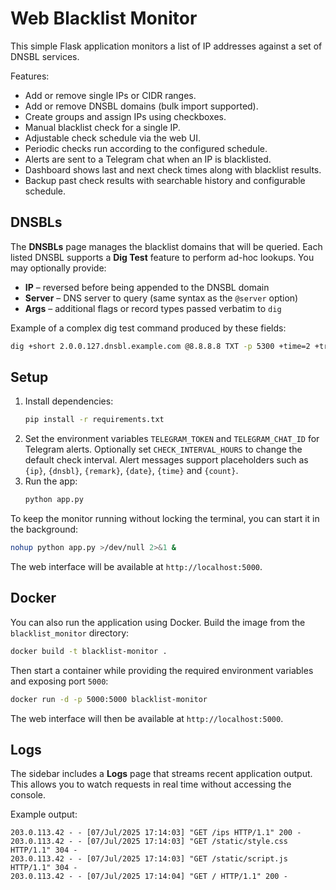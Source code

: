 # Web Blacklist Monitor

This simple Flask application monitors a list of IP addresses against a set of DNSBL services.

Features:
- Add or remove single IPs or CIDR ranges.
- Add or remove DNSBL domains (bulk import supported).
- Create groups and assign IPs using checkboxes.
- Manual blacklist check for a single IP.
- Adjustable check schedule via the web UI.
- Periodic checks run according to the configured schedule.
- Alerts are sent to a Telegram chat when an IP is blacklisted.
- Dashboard shows last and next check times along with blacklist results.
- Backup past check results with searchable history and configurable schedule.

## DNSBLs

The **DNSBLs** page manages the blacklist domains that will be queried.
Each listed DNSBL supports a **Dig Test** feature to perform ad-hoc lookups.
You may optionally provide:

* **IP** – reversed before being appended to the DNSBL domain
* **Server** – DNS server to query (same syntax as the `@server` option)
* **Args** – additional flags or record types passed verbatim to `dig`

Example of a complex dig test command produced by these fields:

```bash
dig +short 2.0.0.127.dnsbl.example.com @8.8.8.8 TXT -p 5300 +time=2 +tries=1
```


## Setup

1. Install dependencies:
   ```bash
   pip install -r requirements.txt
   ```
2. Set the environment variables `TELEGRAM_TOKEN` and `TELEGRAM_CHAT_ID` for Telegram alerts.
   Optionally set `CHECK_INTERVAL_HOURS` to change the default check interval.
   Alert messages support placeholders such as `{ip}`, `{dnsbl}`, `{remark}`, `{date}`, `{time}` and `{count}`.
3. Run the app:
   ```bash
   python app.py
   ```
To keep the monitor running without locking the terminal, you can start it in the background:
```bash
nohup python app.py >/dev/null 2>&1 &
```

The web interface will be available at `http://localhost:5000`.

## Docker

You can also run the application using Docker. Build the image from the
`blacklist_monitor` directory:

```bash
docker build -t blacklist-monitor .
```

Then start a container while providing the required environment variables and
exposing port `5000`:

```bash
docker run -d -p 5000:5000 blacklist-monitor
```

The web interface will then be available at `http://localhost:5000`.

## Logs

The sidebar includes a **Logs** page that streams recent application output.
This allows you to watch requests in real time without accessing the console.

Example output:

```
203.0.113.42 - - [07/Jul/2025 17:14:03] "GET /ips HTTP/1.1" 200 -
203.0.113.42 - - [07/Jul/2025 17:14:03] "GET /static/style.css HTTP/1.1" 304 -
203.0.113.42 - - [07/Jul/2025 17:14:03] "GET /static/script.js HTTP/1.1" 304 -
203.0.113.42 - - [07/Jul/2025 17:14:04] "GET / HTTP/1.1" 200 -
```

